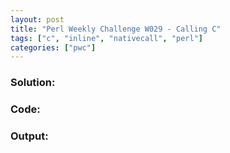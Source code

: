 ```yaml
---
layout: post
title: "Perl Weekly Challenge W029 - Calling C"
tags: ["c", "inline", "nativecall", "perl"]
categories: ["pwc"]
---
```


<!-- more -->
### **Solution:**
### **Code:**
### **Output:**

